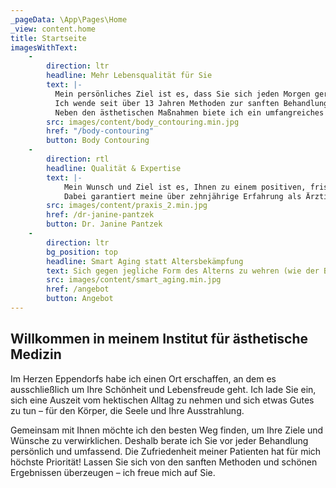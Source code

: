 ```yaml
---
_pageData: \App\Pages\Home
_view: content.home
title: Startseite
imagesWithText:
    - 
        direction: ltr
        headline: Mehr Lebensqualität für Sie
        text: |-
          Mein persönliches Ziel ist es, dass Sie sich jeden Morgen gern im Spiegel anschauen. Sie sollen sich attraktiv, gesund und fit fühlen – egal wie alt Sie sind.
          Ich wende seit über 13 Jahren Methoden zur sanften Behandlung und Korrektur von Alterserscheinungen ohne operative Eingriffe an (sog. „non-surgical procedures“).
          Neben den ästhetischen Maßnahmen biete ich ein umfangreiches „Body Contouring“-Programm mit modernster Technik. Als erste und einzige Praxis in Hamburg setzen wir dabei einen sanften Low-Level-Light-Laser ein, der in einem natürlichen Prozess die Fettzellen in den klassischen Problemzonen schrumpfen lässt. Es handelt sich dabei um das einzige von der amerikanischen Gesundheitsbehörde zugelassene Gerät, dessen Wirksamkeit in zahlreichen klinischen Studien nachgewiesen wurde.
        src: images/content/body_contouring.min.jpg
        href: "/body-contouring"
        button: Body Contouring
    -
        direction: rtl
        headline: Qualität & Expertise
        text: |-
            Mein Wunsch und Ziel ist es, Ihnen zu einem positiven, frischen Gesichtsausdruck zu verhelfen und damit zu einer rundherum attraktiven Ausstrahlung.
            Dabei garantiert meine über zehnjährige Erfahrung als Ärztin im Bereich minimal-invasiver Operationen, Behandlungen auf höchstem Niveau.
        src: images/content/praxis_2.min.jpg
        href: /dr-janine-pantzek
        button: Dr. Janine Pantzek
    -
        direction: ltr
        bg_position: top
        headline: Smart Aging statt Altersbekämpfung
        text: Sich gegen jegliche Form des Alterns zu wehren (wie der Begriff "Anti-Aging" suggeriert), kann auf Dauer frustrierend sein. Sinnvoller und befriedigender ist es, die Art der persönlichen Alterserscheinungen zu beeinflussen ("Smart Aging"). Durch den gezielten Einsatz von biologischen Füllsubstanzen wie z.B. Hyaluronsäure und Botulinumtoxin A (Botox) sowie Fadentechniken, kann der degenerative Alterungsprozess wirksam und mit sichtbarem Ergebnis verzögert werden.
        src: images/content/smart_aging.min.jpg
        href: /angebot
        button: Angebot
---
```


## Willkommen in meinem Institut für ästhetische Medizin

Im Herzen Eppendorfs habe ich einen Ort erschaffen, an dem es ausschließlich um Ihre Schönheit und Lebensfreude geht. Ich lade Sie ein, sich eine Auszeit vom hektischen Alltag zu nehmen und sich etwas Gutes zu tun – für den Körper, die Seele und Ihre Ausstrahlung.

Gemeinsam mit Ihnen möchte ich den besten Weg finden, um Ihre Ziele und Wünsche zu verwirklichen. Deshalb berate ich Sie vor jeder Behandlung persönlich und umfassend. Die Zufriedenheit meiner Patienten hat für mich höchste Priorität! Lassen Sie sich von den sanften Methoden und schönen Ergebnissen überzeugen – ich freue mich auf Sie.
